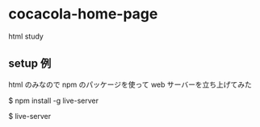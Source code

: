 # cocacola-home-page
html study

## setup 例

html のみなので npm のパッケージを使って web サーバーを立ち上げてみた

$ npm install -g live-server

$ live-server

